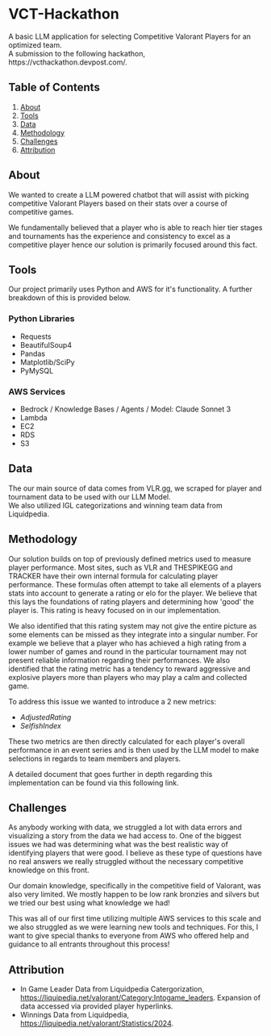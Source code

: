 # VCT-Hackathon
<p>A basic LLM application for selecting Competitive Valorant Players for an optimized team.<br>
A submission to the following hackathon, https://vcthackathon.devpost.com/.<p/>

## Table of Contents
1. [About](#About)
2. [Tools](#Tools)
3. [Data](#Data)
4. [Methodology](#Methodology)
5. [Challenges](#Challenges)
6. [Attribution](#Attribution)

## About
We wanted to create a LLM powered chatbot that will assist with picking competitive Valorant Players based on their stats over a course of competitive games.

We fundamentally believed that a player who is able to reach hier tier stages and tournaments has the experience and consistency to excel as a competitive player hence our solution is primarily focused around this fact.

## Tools
Our project primarily uses Python and AWS for it's functionality. A further breakdown of this is provided below.

### Python Libraries
- Requests
- BeautifulSoup4
- Pandas
- Matplotlib/SciPy
- PyMySQL

### AWS Services
- Bedrock / Knowledge Bases / Agents / Model: Claude Sonnet 3
- Lambda
- EC2
- RDS
- S3

## Data
The our main source of data comes from VLR.gg, we scraped for player and tournament data to be used with our LLM Model. <br>
We also utilized IGL categorizations and winning team data from Liquidpedia.

## Methodology
<p>Our solution builds on top of previously defined metrics used to measure player performance. Most sites, such as VLR and THESPIKEGG and TRACKER have their own internal formula for calculating 
player performance. These formulas often attempt to take all elements of a players stats into account to generate a rating or elo for the player. We believe that this lays the foundations of 
rating players and determining how 'good' the player is. This rating is heavy focused on in our implementation.</p>

<p>We also identified that this rating system may not give the entire picture as some elements can be missed as they integrate into a singular number. For example we believe that a player who has achieved a high rating from a lower number of games and round in the particular tournament may not present reliable information regarding their performances. We also identified that the rating metric has a tendency to reward aggressive and explosive players more than players who may play a calm and collected game.</p>

To address this issue we wanted to introduce a 2 new metrics:
* *AdjustedRating*
* *SelfishIndex*

These two metrics are then directly calculated for each player's overall performance in an event series and is then used by the LLM model to make selections in regards to team members and players.

A detailed document that goes further in depth regarding this implementation can be found via this following link. 

## Challenges
As anybody working with data, we struggled a lot with data errors and visualizing a story from the data we had access to. One of the biggest issues we had was determining what was the best realistic way of identifying players that were good. I believe as these type of questions have no real answers we really struggled without the necessary competitive knowledge on this front.

Our domain knowledge, specifically in the competitive field of Valorant, was also very limited. We mostly happen to be low rank bronzies and silvers but we tried our best using what knowledge we had!

This was all of our first time utilizing multiple AWS services to this scale and we also struggled as we were learning new tools and techniques. For this, I want to give special thanks to everyone from AWS who offered help and guidance to all entrants throughout this process!

## Attribution
- In Game Leader Data from Liquidpedia Catergorization, https://liquipedia.net/valorant/Category:Intogame_leaders. Expansion of data accessed via provided player hyperlinks.
- Winnings Data from Liquidpedia, https://liquipedia.net/valorant/Statistics/2024.



